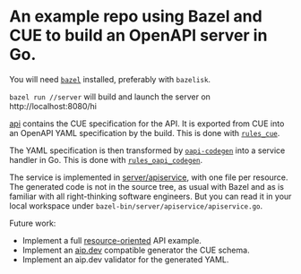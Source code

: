# An example repo using Bazel and CUE to build an OpenAPI server in Go.

You will need [`bazel`](https://bazel.build) installed, preferably with `bazelisk`.

`bazel run //server` will build and launch the server on
http://localhost:8080/hi

[api](/api) contains the CUE specification for the API.  It is exported from
CUE into an OpenAPI YAML specification by the build.  This is done with [`rules_cue`](https://github.com/seh/rules_cue).

The YAML specification is then transformed by
[`oapi-codegen`](http://github.com/oapi-codegen/oapi-codegen) into a service
handler in Go.  This is done with [`rules_oapi_codegen`](https://github.com/jaqx0r/rules_oapi_codegen).

The service is implemented in [server/apiservice](/server/apiservice), with one
file per resource.  The generated code is not in the source tree, as usual with
Bazel and as is familiar with all right-thinking software engineers.  But you
can read it in your local workspace under
`bazel-bin/server/apiservice/apiservice.go`.

Future work:
- Implement a full [resource-oriented](https://google.aip.dev/121) API example.
- Implement an [aip.dev](http://google.aip.dev) compatible generator the CUE schema.
- Implement an aip.dev validator for the generated YAML.
